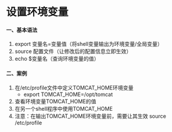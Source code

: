 # 设置环境变量



#### 一、基本语法

1. export 变量名=变量值（将shell变量输出为环境变量/全局变量）
2. source 配置文件（让修改后的配置信息立即生效）
3. echo $变量名（查询环境变量的值）

#### 二、案例

1. 在/etc/profile文件中定义TOMCAT_HOME环境变量
   - export TOMCAT_HOME=/opt/tomcat
2. 查看环境变量TOMCAT_HOME的值
3. 在另一个shell程序中使用TOMCAT_HOME
4. 注意：在输出TOMCAT_HOME环境变量前，需要让其生效   source /etc/profile